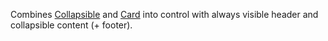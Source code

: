 Combines [Collapsible](~/controls/bootstrap4/Collapsible) and [Card](~/controls/bootstrap4/Card) into control with always visible header and collapsible content (+ footer).